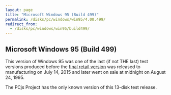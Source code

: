 ```yaml
---
layout: page
title: "Microsoft Windows 95 (Build 499)"
permalink: /disks/pc/windows/win95/4.00.499/
redirect_from:
  - /disks/pc/windows/win95/build499/
---
```


Microsoft Windows 95 (Build 499)
---

This version of Windows 95 was one of the last (if not THE last) test versions produced before the
[final retail version](/disks/pc/windows/win95/4.00.950/)
was released to manufacturing on July 14, 2015 and later went on sale at midnight on August 24, 1995.

The PCjs Project has the only known version of this 13-disk test release. 
